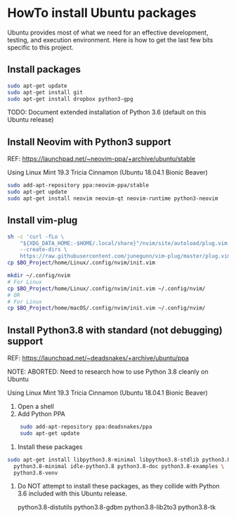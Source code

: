 # HowTo install Ubuntu packages
Ubuntu provides most of what we need
for an effective development, testing, and execution environment.
Here is how to get the last few bits specific to this project.

## Install packages
~~~bash
sudo apt-get update
sudo apt-get install git
sudo apt-get install dropbox python3-gpg
~~~

TODO: Document extended installation of Python 3.6 (default on this Ubuntu release)

## Install Neovim with Python3 support
REF: https://launchpad.net/~neovim-ppa/+archive/ubuntu/stable

Using Linux Mint 19.3 Tricia Cinnamon (Ubuntu 18.04.1 Bionic Beaver)

~~~bash
sudo add-apt-repository ppa:neovim-ppa/stable
sudo apt-get update
sudo apt-get install neovim neovim-qt neovim-runtime python3-neovim
~~~

## Install vim-plug
~~~bash
sh -c 'curl -fLo \
    "${XDG_DATA_HOME:-$HOME/.local/share}"/nvim/site/autoload/plug.vim \
    --create-dirs \
    https://raw.githubusercontent.com/junegunn/vim-plug/master/plug.vim'
cp $BO_Project/home/Linux/.config/nvim/init.vim 
~~~

~~~bash
mkdir ~/.config/nvim
# For Linux
cp $BO_Project/home/Linux/.config/nvim/init.vim ~/.config/nvim/
# OR
# For Linux
cp $BO_Project/home/macOS/.config/nvim/init.vim ~/.config/nvim/
~~~

## Install Python3.8 with standard (not debugging) support
REF: https://launchpad.net/~deadsnakes/+archive/ubuntu/ppa

NOTE: ABORTED:  Need to research how to use Python 3.8 cleanly on Ubuntu

Using Linux Mint 19.3 Tricia Cinnamon (Ubuntu 18.04.1 Bionic Beaver)

1. Open a shell
1. Add Python PPA

~~~bash
    sudo add-apt-repository ppa:deadsnakes/ppa
    sudo apt-get update
~~~

1. Install these packages

~~~bash
sudo apt-get install libpython3.8-minimal libpython3.8-stdlib python3.8 \
  python3.8-minimal idle-python3.8 python3.8-doc python3.8-examples \
  python3.8-venv
~~~

1. Do NOT attempt to install these packages, as they collide with Python 3.6
   included with this Ubuntu release.

    python3.8-distutils
    python3.8-gdbm
    python3.8-lib2to3
    python3.8-tk

[activate]: ./HowTo-activate_this_project.md "HowTo activate this project"
[application]: ./HowTo-execute_application.md "HowTo execute application"
[AWS CLI]: ./HowTo-setup-AWS_CLI.md "HowTo setup AWS CLI"
[clone]: ./HowTo-setup-source_control.md "HowTo setup source control"
[deploy]: ./HowTo-deploy-server.md "HowTo deploy server"
[initiation]: ./project_initiation.md "How Rob initiated the project repository"
[install]: ./HowTo-install-packages.md "HowTo install Ubuntu packages"
[license]: ../LICENSE.md "License"
[ReadMe]: ../README.md "ReadMe"
[test]: ./HowTo-test.md "HowTo test"
[venv]: ./HowTo-setup-Python_virtual_environment.md "HowTo setup Python virtual environment"
[workstation]: ./HowTo-setup-workstation.md "HowTo setup workstation"

